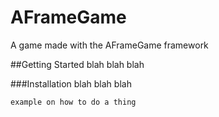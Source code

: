 # AFrameGame
A game made with the AFrameGame framework

##Getting Started
blah blah blah

###Installation
blah blah blah
```
example on how to do a thing
```

